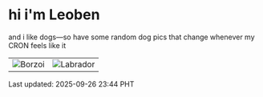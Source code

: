 # hi i'm Leoben

and i like dogs—so have some random dog pics that change whenever my CRON feels like it

|  |  |
|--------|----------|
| ![Borzoi](https://random-dog-vercel.vercel.app/api/random-borzoi?v=1758901483) | ![Labrador](https://random-dog-vercel.vercel.app/api/random-labrador?v=1758901483) |

Last updated: 2025-09-26 23:44 PHT
